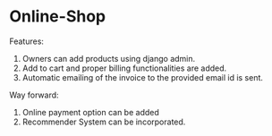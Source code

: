 # Online-Shop
Features:
1. Owners can add products using django admin.
2. Add to cart and proper billing functionalities are added.
3. Automatic emailing of the invoice to the provided email id is sent.

Way forward:
1. Online payment option can be added
2. Recommender System can be incorporated.
